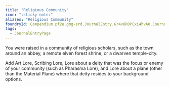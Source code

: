 ```yaml
---
title: "Religious Community"
icon: ":sticky-note:"
aliases: "Religious Community"
foundryId: Compendium.pf2e.gmg-srd.JournalEntry.Gr4v8ROPCxi4hvAO.JournalEntryPage.ntsURCMyJYijAGBm
tags:
  - JournalEntryPage
---
```

You were raised in a community of religious scholars, such as the town around an abbey, a remote elven forest shrine, or a dwarven temple-city.

Add Art Lore, Scribing Lore, Lore about a deity that was the focus or enemy of your community (such as Pharasma Lore), and Lore about a plane (other than the Material Plane) where that deity resides to your background options.